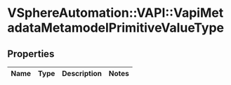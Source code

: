 # VSphereAutomation::VAPI::VapiMetadataMetamodelPrimitiveValueType

## Properties
Name | Type | Description | Notes
------------ | ------------- | ------------- | -------------


